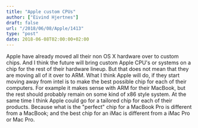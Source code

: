 ```yaml
---
title: "Apple custom CPUs"
author: ["Eivind Hjertnes"]
draft: false
url: "/2018/06/08/Apple/1413"
type: "post"
date: 2018-06-08T02:00:00+02:00
---
```


Apple have already moved all their non OS X hardware over to custom
chips. And I think the future will bring custom Apple CPU's or systems
on a chip for the rest of their hardware lineup. But that does not mean
that they are moving all of it over to ARM. What I think Apple will do,
if they start moving away from intel is to make the best possible chip
for each of their computers. For example it makes sense with ARM for
their MacBook, but the rest should probably remain on some kind of x86
style system. At the same time I think Apple could go for a tailored
chip for each of their products. Because what is the "perfect" chip for
a MacBook Pro is different from a MacBook; and the best chip for an iMac
is different from a iMac Pro or Mac Pro.
